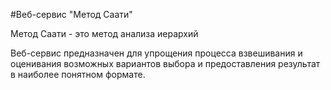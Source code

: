 #Веб-сервис "Метод Саати"

Метод Саати - это метод анализа иерархий

Веб-сервис предназначен для упрощения процесса взвешивания
и оценивания возможных вариантов выбора и предоставления результат в наиболее понятном формате.
